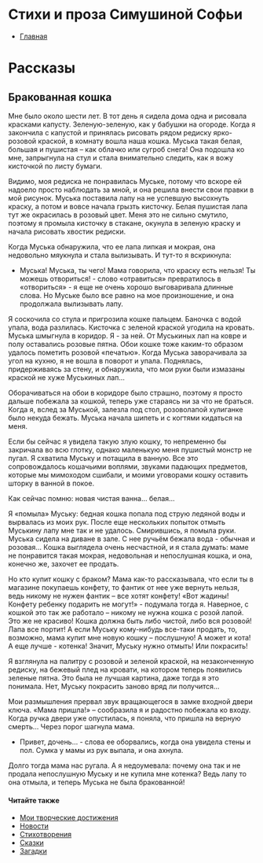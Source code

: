 # Стихи и проза Симушиной Софьи
- [Главная](https://simushinas.github.io/lit)
# Рассказы
## Бракованная кошка
Мне было около шести лет. В тот день я сидела дома одна и рисовала красками капусту. Зеленую-зеленую, как у бабушки на огороде. Когда я закончила с капустой и принялась рисовать рядом редиску ярко-розовой краской, в комнату вошла наша кошка. Муська такая белая, большая и пушистая – как облачко или сугроб снега! Она подошла ко мне, запрыгнула на стул и стала внимательно следить, как я вожу кисточкой по листу бумаги.

Видимо, моя редиска не понравилась Муське, потому что вскоре ей надоело просто наблюдать за мной, и она решила внести свои правки в мой рисунок. Муська поставила лапу на не успевшую высохнуть краску, а потом и вовсе начала грызть кисточку. Белая пушистая лапа тут же окрасилась в розовый цвет. Меня это не сильно смутило, поэтому я промыла кисточку в стакане, окунула в зеленую краску и начала рисовать хвостик редиски.

Когда Муська обнаружила, что ее лапа липкая и мокрая, она недовольно мяукнула и стала вылизывать. И тут-то я вскрикнула:
- Муська! Муська, ты чего! Мама говорила, что краску есть нельзя! Ты можешь отвориться! - слово «отравиться» превратилось в «отвориться» - я еще не очень хорошо выговаривала длинные слова. Но Муське было все равно на мое произношение, и она продолжала вылизывать лапу.
 
Я соскочила со стула и пригрозила кошке пальцем. Баночка с водой упала, вода разлилась. Кисточка с зеленой краской угодила на кровать. Муська шмыгнула в коридор. Я - за ней. От Муськиных лап на ковре и полу оставались розовые пятна. Обои кошке тоже каким-то образом удалось пометить розовой «печатью». Когда Муська заворачивала за угол на кухню, я не вошла в поворот и упала. Поднялась, придерживаясь за стену, и обнаружила, что мои руки были измазаны краской не хуже Муськиных лап…

Оборачиваться на обои в коридоре было страшно, поэтому я просто дальше побежала за кошкой, теперь уже стараясь ни за что не браться. Когда я, вслед за Муськой, залезла под стол, розоволапой хулиганке было некуда бежать. Муська начала шипеть и с когтями кидаться на меня.

Если бы сейчас я увидела такую злую кошку, то непременно бы закричала во всю глотку, однако маленькую меня пушистый монстр не пугал. Я схватила Муську и потащила в ванную. Все это сопровождалось кошачьими воплями, звуками падающих предметов, которые мы мимоходом сшибали, и моими уговорами кошку оставить шторку в ванной в покое.

Как сейчас помню: новая чистая ванна… белая…

Я «помыла» Муську: бедная кошка попала под струю ледяной воды и вырвалась из моих рук. После еще нескольких попыток отмыть Муськину лапу мне так и не удалось.
Смирившись, я помыла руки. Муська сидела на диване в зале. С нее ручьём бежала вода - обычная и розовая… Кошка выглядела очень несчастной, и я стала думать: маме не понравится такая мокрая, недовольная и непослушная кошка, и она, конечно же, захочет ее продать.

Но кто купит кошку с браком? Мама как-то рассказывала, что если ты в магазине покупаешь конфету, то фантик от нее уже вернуть нельзя, ведь никому не нужен фантик – все хотят конфету! «Вот жадины! Конфету ребенку подарить не могут!» - подумала тогда я.  Наверное, с кошкой это так же работало – никому не нужна кошка с розой лапой. Это же не красиво! Кошка должна быть либо чистой, либо вся розовой! Лапа все портит! А если Муську кому-нибудь все-таки продать, то, возможно, мама купит мне новую кошку – послушную! А может и кота! А еще лучше - котенка! Значит, Муську нужно отмыть! Или покрасить!

Я взглянула на палитру с розовой и зеленой краской, на незаконченную редиску, на бежевый плед на кровати, на котором теперь появились зеленые пятна. Это была не лучшая картина, даже тогда я это понимала. Нет, Муську покрасить заново вряд ли получится…

Мои размышления прервал звук вращающегося в замке входной двери ключа. «Мама пришла!» – сообразила я и радостно побежала ко входу. Когда ручка двери уже опустилась, я поняла, что пришла на верную смерть…
Через порог шагнула мама.
- Привет, дочень… - слова ее оборвались, когда она увидела стены и пол. Сумка у мамы из рук выпала, и она ахнула.

Долго тогда мама нас ругала. А я недоумевала: почему она так и не продала непослушную Муську и не купила мне котенка? Ведь лапу то она отмыла, и теперь Муська не была бракованной!

#### Читайте также
- [Мои творческие достижения](https://simushinas.github.io/lit/successes)
- [Новости](https://simushinas.github.io/lit/news)
- [Стихотворения](https://simushinas.github.io/lit/poems)
- [Сказки](https://simushinas.github.io/lit/tales)
- [Загадки](https://simushinas.github.io/lit/puzzles)
